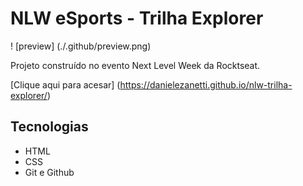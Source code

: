 # NLW eSports - Trilha Explorer

! [preview] (./.github/preview.png)

Projeto construído no evento Next Level Week da Rocktseat.

[Clique aqui para acesar] (https://danielezanetti.github.io/nlw-trilha-explorer/)

## Tecnologias 

- HTML
- CSS
- Git e Github